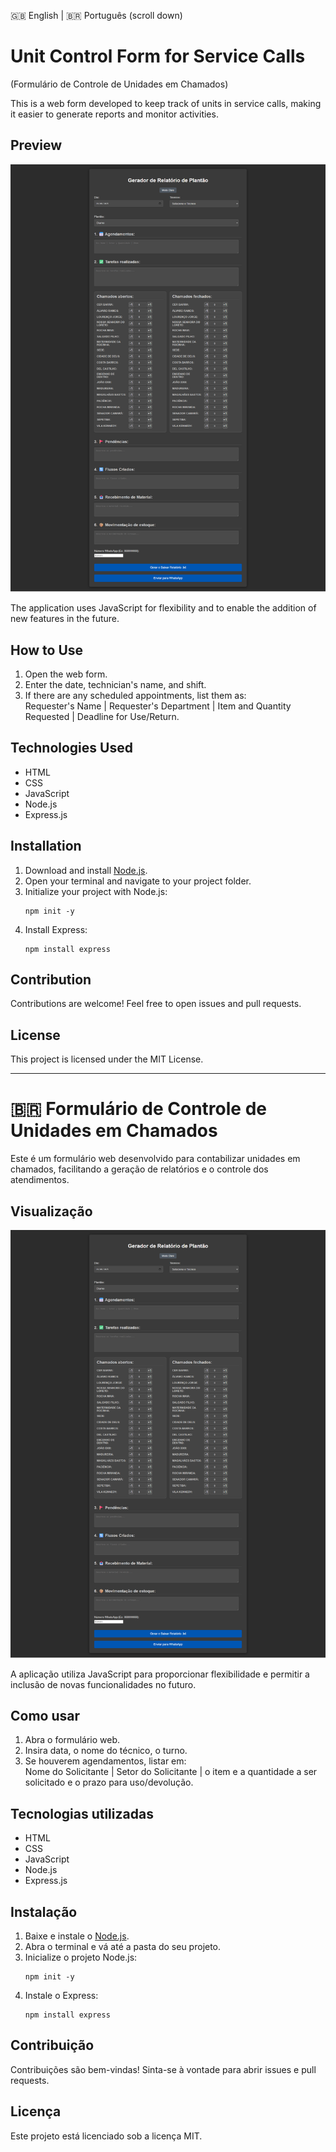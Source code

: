 🇬🇧 English | 🇧🇷 Português (scroll down)

# Unit Control Form for Service Calls  
(Formulário de Controle de Unidades em Chamados)

This is a web form developed to keep track of units in service calls, making it easier to generate reports and monitor activities.

## Preview

![Preview](./assets/screenshot.png)

The application uses JavaScript for flexibility and to enable the addition of new features in the future.

## How to Use

1. Open the web form.
2. Enter the date, technician's name, and shift.
3. If there are any scheduled appointments, list them as:  
   Requester's Name | Requester's Department | Item and Quantity Requested | Deadline for Use/Return.

## Technologies Used

- HTML
- CSS
- JavaScript
- Node.js
- Express.js

## Installation

1. Download and install [Node.js](https://nodejs.org/).
2. Open your terminal and navigate to your project folder.
3. Initialize your project with Node.js:
   ```
   npm init -y
   ```
4. Install Express:
   ```
   npm install express
   ```

## Contribution

Contributions are welcome! Feel free to open issues and pull requests.

## License

This project is licensed under the MIT License.

---

# 🇧🇷 Formulário de Controle de Unidades em Chamados

Este é um formulário web desenvolvido para contabilizar unidades em chamados, facilitando a geração de relatórios e o controle dos atendimentos.

## Visualização

![Visualização](./assets/screenshot.png)

A aplicação utiliza JavaScript para proporcionar flexibilidade e permitir a inclusão de novas funcionalidades no futuro.

## Como usar

1. Abra o formulário web.
2. Insira data, o nome do técnico, o turno.
3. Se houverem agendamentos, listar em:  
   Nome do Solicitante | Setor do Solicitante | o item e a quantidade a ser solicitado e o prazo para uso/devolução.

## Tecnologias utilizadas

- HTML
- CSS
- JavaScript
- Node.js
- Express.js

## Instalação

1. Baixe e instale o [Node.js](https://nodejs.org/).
2. Abra o terminal e vá até a pasta do seu projeto.
3. Inicialize o projeto Node.js:
   ```
   npm init -y
   ```
4. Instale o Express:
   ```
   npm install express
   ```

## Contribuição

Contribuições são bem-vindas! Sinta-se à vontade para abrir issues e pull requests.

## Licença

Este projeto está licenciado sob a licença MIT.